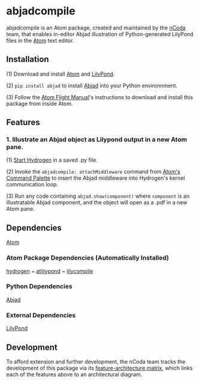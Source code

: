 # abjadcompile
abjadcompile is an Atom package, created and maintained by the [nCoda](www.ncodamusic.org) team, that enables in-editor Abjad illustration of Python-generated LilyPond files in the [Atom](https://atom.io/) text editor.

## Installation

(1) Download and install [Atom](https://atom.io/) and [LilyPond](http://lilypond.org/download.html).

(2) `pip install abjad` to install [Abjad](http://abjad.mbrsi.org/) into your Python environnment.

(3) Follow the [Atom Flight Manual](https://flight-manual.atom.io/using-atom/sections/atom-packages/)'s instructions to download and install this package from inside Atom.

## Features

### 1. Illustrate an Abjad object as Lilypond output in a new Atom pane.
(1) [Start Hydrogen](https://nteract.gitbooks.io/hydrogen/docs/Usage/GettingStarted.html) in a saved .py file.

(2) Invoke the `abjadcompile: attachMiddleware` command from [Atom's Command Palette](https://flight-manual.atom.io/getting-started/sections/atom-basics/) to insert the Abjad middleware into Hydrogen's kernel communication loop.

(3) Run any code containing `abjad.show(component)` where `component` is an illustratable Abjad component, and the object will open as a .pdf in a new Atom pane.

## Dependencies
[Atom](https://atom.io/)
### Atom Package Dependencies (Automatically Installed)
[hydrogen](https://atom.io/packages/hydrogen)
~
[atlilypond](https://atom.io/packages/atlilypond)
~
[lilycompile](https://atom.io/packages/lilycompile)
### Python Dependencies
[Abjad](http://abjad.mbrsi.org/)
### External Dependencies
[LilyPond](http://lilypond.org/download.html)

## Development
To afford extension and further development, the nCoda team tracks the development of this package via its [feature-architecture matrix](https://docs.google.com/spreadsheets/d/1TLB1WLYEYoO5CJQ_23N-_A9qWLOJJ2n_hy9wHgG-cko/edit?usp=sharing), which links each of the features above to an architectural diagram.
